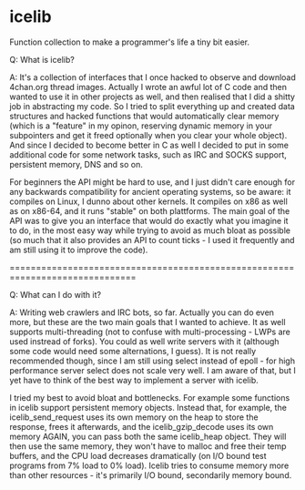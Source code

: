 # icelib
Function collection to make a programmer's life a tiny bit easier.

Q: What is icelib?

A: It's a collection of interfaces that I once hacked to observe and download
4chan.org thread images. Actually I wrote an awful lot of C code and then
wanted to use it in other projects as well, and then realised that I did a
shitty job in abstracting my code. So I tried to split everything up and
created data structures and hacked functions that would automatically clear
memory (which is a "feature" in my opinon, reserving dynamic memory in your
subpointers and get it freed optionally when you clear your whole object). And
since I decided to become better in C as well I decided to put in some
additional code for some network tasks, such as IRC and SOCKS support,
persistent memory, DNS and so on.

For beginners the API might be hard to use, and I just didn't care enough for
any backwards compatibility for ancient operating systems, so be aware: it
compiles on Linux, I dunno about other kernels. It compiles on x86 as well as
on x86-64, and it runs "stable" on both plattforms. The main goal of the API
was to give you an interface that would do exactly what you imagine it to do,
in the most easy way while trying to avoid as much bloat as possible (so much
that it also provides an API to count ticks - I used it frequently and am
still using it to improve the code).

==============================================================================

Q: What can I do with it?

A: Writing web crawlers and IRC bots, so far. Actually you can do even more,
but these are the two main goals that I wanted to achieve. It as well supports
multi-threading (not to confuse with multi-processing - LWPs are used instread
of forks). You could as well write servers with it (although some code would
need some alternations, I guess). It is not really recommended though, since I
am still using select instead of epoll - for high performance server select
does not scale very well. I am aware of that, but I yet have to think of the
best way to implement a server with icelib.

I tried my best to avoid bloat and bottlenecks. For example some functions in
icelib support persistent memory objects. Instead that, for example,
the icelib_send_request uses its own memory on the heap to store the response,
frees it afterwards, and the icelib_gzip_decode uses its own memory AGAIN, you
can pass both the same icelib_heap object. They will then use the same memory,
they won't have to malloc and free their temp buffers, and the CPU load
decreases dramatically (on I/O bound test programs from 7% load to 0% load).
Icelib tries to consume memory more than other resources - it's primarily
I/O bound, secondarily memory bound.
